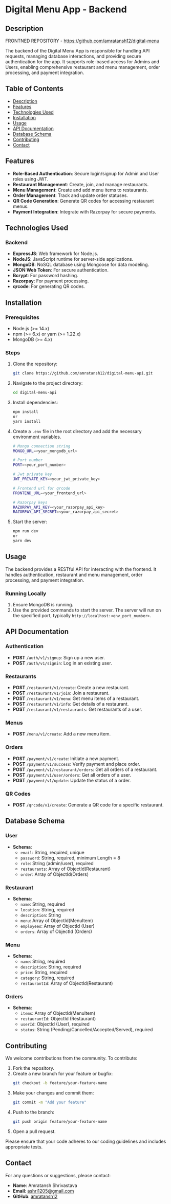 # Digital Menu App - Backend

## Description

FRONTNED REPOSITORY - https://github.com/amratansh12/digital-menu

The backend of the Digital Menu App is responsible for handling API requests, managing database interactions, and providing secure authentication for the app. It supports role-based access for Admins and Users, enabling comprehensive restaurant and menu management, order processing, and payment integration.

## Table of Contents

- [Description](#description)
- [Features](#features)
- [Technologies Used](#technologies-used)
- [Installation](#installation)
- [Usage](#usage)
- [API Documentation](#api-documentation)
- [Database Schema](#database-schema)
- [Contributing](#contributing)
- [Contact](#contact)

## Features

- **Role-Based Authentication**: Secure login/signup for Admin and User roles using JWT.
- **Restaurant Management**: Create, join, and manage restaurants.
- **Menu Management**: Create and add menu items to restaurants.
- **Order Management**: Track and update order statuses.
- **QR Code Generation**: Generate QR codes for accessing restaurant menus.
- **Payment Integration**: Integrate with Razorpay for secure payments.

## Technologies Used

### Backend

- **ExpressJS**: Web framework for Node.js.
- **NodeJS**: JavaScript runtime for server-side applications.
- **MongoDB**: NoSQL database using Mongoose for data modeling.
- **JSON Web Token**: For secure authentication.
- **Bcrypt**: For password hashing.
- **Razorpay**: For payment processing.
- **qrcode**: For generating QR codes.

## Installation

### Prerequisites

- Node.js (>= 14.x)
- npm (>= 6.x) or yarn (>= 1.22.x)
- MongoDB (>= 4.x)

### Steps

1. Clone the repository:
    ```bash
    git clone https://github.com/amratansh12/digital-menu-api.git
    ```
2. Navigate to the project directory:
    ```bash
    cd digital-menu-api
    ```
3. Install dependencies:
    ```bash
    npm install
    or
    yarn install
    ```
4. Create a `.env` file in the root directory and add the necessary environment variables. 
    ```bash
    # Mongo connection string
    MONGO_URL=<your_mongodb_url>

    # Port number
    PORT=<your_port_number>

    # Jwt private key
    JWT_PRIVATE_KEY=<your_jwt_private_key>

    # Frontend url for qrcode
    FRONTEND_URL=<your_frontend_url>

    # Razorpay keys
    RAZORPAY_API_KEY=<your_razorpay_api_key>
    RAZORPAY_API_SECRET=<your_razorpay_api_secret>
    ```

5. Start the server:
    ```bash
    npm run dev
    or
    yarn dev
    ```

## Usage

The backend provides a RESTful API for interacting with the frontend. It handles authentication, restaurant and menu management, order processing, and payment integration.

### Running Locally

1. Ensure MongoDB is running.
2. Use the provided commands to start the server. The server will run on the specified port, typically `http://localhost:<env_port_number>`.

## API Documentation

### Authentication

- **POST** `/auth/v1/signup`: Sign up a new user.
- **POST** `/auth/v1/signin`: Log in an existing user.

### Restaurants

- **POST** `/restaurant/v1/create`: Create a new restaurant.
- **POST** `/restaurant/v1/join`: Join a restaurant.
- **POST** `/restaurant/v1/menu`: Get menu items of a restaurant.
- **POST** `/restaurant/v1/info`: Get details of a restaurant.
- **POST** `/restaurant/v1/restaurants`: Get restaurants of a user.

### Menus

- **POST** `/menu/v1/create`: Add a new menu item.

### Orders

- **POST** `/payment/v1/create`: Initiate a new payment.
- **POST** `/payment/v1/success`: Verify payment and place order.
- **POST** `/payment/v1/restaurant/orders`: Get all orders of a restaurant.
- **POST** `/payment/v1/user/orders`: Get all orders of a user.
- **POST** `/payment/v1/update`: Update the status of a order.

### QR Codes

- **POST** `/qrcode/v1/create`: Generate a QR code for a specific restaurant.

## Database Schema

### User

- **Schema**:
    - `email`: String, required, unique
    - `password`: String, required, minimum Length = 8
    - `role`: String (admin/user), required
    - `restaurants`: Array of ObjectId(Restaurant)
    - `order`: Array of ObjectId(Orders)

### Restaurant

- **Schema**:
    - `name`: String, required
    - `location`: String, required
    - `description`: String
    - `menu`: Array of ObjectId(MenuItem)
    - `employees`: Array of ObjectId (User)
    - `orders`: Array of ObjectId (Orders)

### Menu

- **Schema**:
    - `name`: String, required
    - `description`: String, required
    - `price`: String, required
    - `category`: String, required
    - `restaurantId`: Array of ObjectId(Restaurant)

### Orders

- **Schema**:
    - `items`: Array of ObjectId(MenuItem)
    - `restaurantId`: ObjectId (Restaurant)
    - `userId`: ObjectId (User), required
    - `status`: String (Pending/Cancelled/Accepted/Served), required

## Contributing

We welcome contributions from the community. To contribute:

1. Fork the repository.
2. Create a new branch for your feature or bugfix:
    ```bash
    git checkout -b feature/your-feature-name
    ```
3. Make your changes and commit them:
    ```bash
    git commit -m "Add your feature"
    ```
4. Push to the branch:
    ```bash
    git push origin feature/your-feature-name
    ```
5. Open a pull request.

Please ensure that your code adheres to our coding guidelines and includes appropriate tests.

## Contact

For any questions or suggestions, please contact:

- **Name**: Amratansh Shrivastava
- **Email**: ashri1205@gmail.com
- **GitHub**: [amratansh12](https://github.com/amratansh12)


